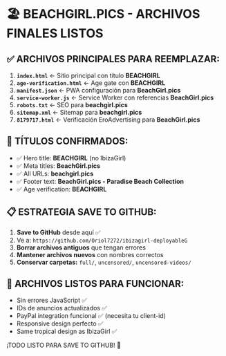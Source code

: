 # 🏖️ BEACHGIRL.PICS - ARCHIVOS FINALES LISTOS

## ✅ **ARCHIVOS PRINCIPALES PARA REEMPLAZAR:**

1. **`index.html`** ← Sitio principal con título **BEACHGIRL**
2. **`age-verification.html`** ← Age gate con **BEACHGIRL** 
3. **`manifest.json`** ← PWA configuración para **BeachGirl.pics**
4. **`service-worker.js`** ← Service Worker con referencias **BeachGirl.pics**
5. **`robots.txt`** ← SEO para **beachgirl.pics**
6. **`sitemap.xml`** ← Sitemap para **beachgirl.pics**
7. **`8179717.html`** ← Verificación EroAdvertising para **BeachGirl.pics**

## 🎯 **TÍTULOS CONFIRMADOS:**
- ✅ Hero title: **BEACHGIRL** (no IbizaGirl)
- ✅ Meta titles: **BeachGirl.pics**
- ✅ All URLs: **beachgirl.pics**
- ✅ Footer text: **BeachGirl.pics - Paradise Beach Collection**
- ✅ Age verification: **BEACHGIRL**

## 📋 **ESTRATEGIA SAVE TO GITHUB:**
1. **Save to GitHub** desde aquí ✅
2. Ve a: `https://github.com/Oriol7272/ibizagirl-deployableG`
3. **Borrar archivos antiguos** que tengan errores
4. **Mantener archivos nuevos** con nombres correctos
5. **Conservar carpetas:** `full/`, `uncensored/`, `uncensored-videos/`

## 🚀 **ARCHIVOS LISTOS PARA FUNCIONAR:**
- Sin errores JavaScript ✅
- IDs de anuncios actualizados ✅  
- PayPal integration funcional ✅ (necesita tu client-id)
- Responsive design perfecto ✅
- Same tropical design as IbizaGirl ✅

¡TODO LISTO PARA SAVE TO GITHUB! 🎉